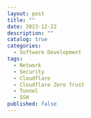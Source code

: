 ```yaml
---
layout: post
title: ""
date: 2023-12-22
description: ""
catalog: true
categories:
  - Software Development
tags:
  - Network
  - Security
  - Cloudflare
  - Cloudflare Zero Trust
  - Tunnel
  - SSH
published: false
---
```



